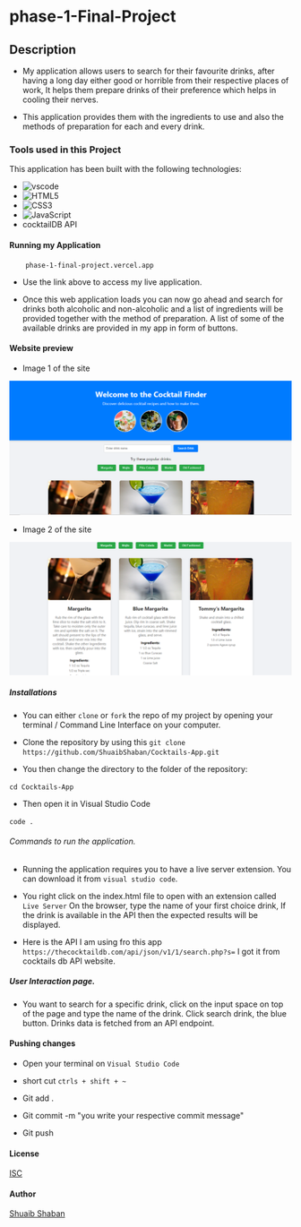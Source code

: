 # phase-1-Final-Project

## Description
- My application allows users to search for their favourite drinks, after having a long day either good or horrible from their respective places of work, It helps them prepare drinks of their preference which helps in cooling their nerves.

- This application provides them with the ingredients to use and also the methods of preparation for each and every drink. 

### Tools used in this Project
This application has been built with the following technologies:

* ![vscode](https://img.shields.io/badge/VSCode-0078D4?style=for-the-badge&logo=visual%20studio%20code&logoColor=white)
* ![HTML5](https://img.shields.io/badge/HTML5-E34F26?style=for-the-badge&logo=html5&logoColor=white)
* ![CSS3](https://img.shields.io/badge/CSS3-1572B6?style=for-the-badge&logo=css3&logoColor=white)
* ![JavaScript](https://img.shields.io/badge/JavaScript-323330?style=for-the-badge&logo=javascript&logoColor=F7DF1E)
* cocktailDB API

#### Running my Application
      
        phase-1-final-project.vercel.app

- Use the link above to access my live application.

- Once this web application loads you can now go ahead and search for drinks both alcoholic and non-alcoholic  and a list of ingredients will be provided together with the method of preparation. A list of some of the available drinks are provided in my app in form of buttons.

#### Website preview

- Image 1 of the site

<img src = "./assets/prjscr1.png" />

- Image 2 of the site
<img src = "./assets/prjscr2.png" />

##### Installations
- You can either  `clone`   or  `fork`  the repo of my project by opening your terminal / Command Line Interface on your computer.

- Clone the repository by using this `git clone https://github.com/ShuaibShaban/Cocktails-App.git`

- You then change the directory to the folder of the repository: 

`cd Cocktails-App`

- Then open it in Visual Studio Code 

`code .`

###### Commands to run the application.
- Running the application requires you to have a live server extension. You can download it from `visual studio code`.

- You right click on the index.html file to open with an extension called `Live Server` On the browser, type the name of your first choice drink, If the drink is available in the API then the expected results will be displayed.

- Here is the API I am using fro this app `https://thecocktaildb.com/api/json/v1/1/search.php?s=` I got it from cocktails db API website.

 ##### User Interaction page.

* You want to search for a specific drink, click on the input space on top of the page and type the name of the drink. Click search drink, the blue button. Drinks data is fetched from an API endpoint.


#### Pushing changes 
- Open your terminal on `Visual Studio Code` 

- short cut 
` ctrls + shift + ~ ` 

- Git add .
- Git commit -m "you write your respective commit message"
- Git push


#### License 

[ISC](https://opensource.org/licenses/ISC)


#### Author

[Shuaib Shaban](https://github.com/ShuaibShaban)
